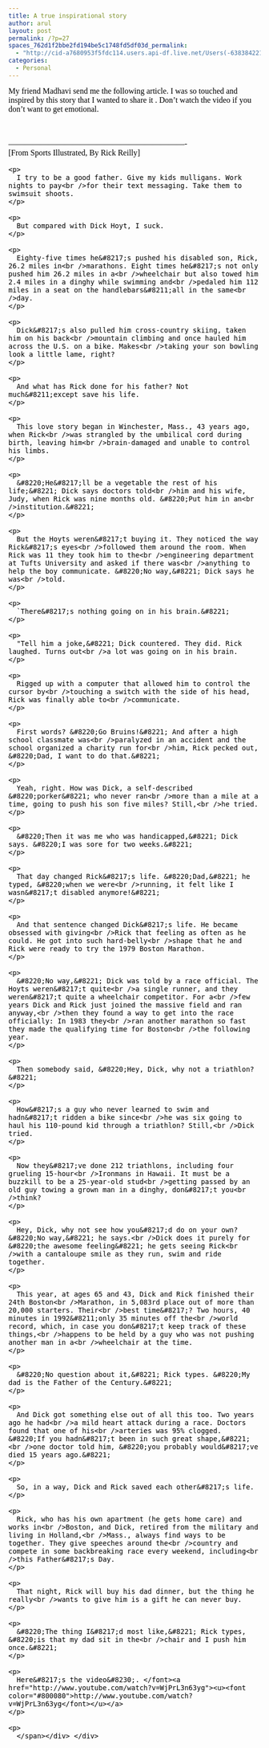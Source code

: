 ```yaml
---
title: A true inspirational story
author: arul
layout: post
permalink: /?p=27
spaces_762d1f2bbe2fd194be5c1748fd5df03d_permalink:
  - "http://cid-a7680953f5fdc114.users.api-df.live.net/Users(-6383842215583694572)/Blogs('A7680953F5FDC114!113')/Entries('A7680953F5FDC114!488')?authkey=NzXxYOsM*PI%24"
categories:
  - Personal
---
```

<div id="msgcns!A7680953F5FDC114!488" class="bvMsg">
  <div>
    <span style="font-family:'Times New Roman',serif;font-size:12pt;"><font color="#000000">My friend Madhavi send me the following article. I was so touched and inspired by this story that I wanted to share it . Don&#8217;t watch the video if you don&#8217;t want to get emotional.</font></span>
  </div>
  
  <div>
    <span style="font-family:'Times New Roman',serif;font-size:12pt;"><font color="#000000"></font></span> 
  </div>
  
  <div>
    <span style="font-family:'Times New Roman',serif;font-size:12pt;"><font color="#000000"></font></span> 
  </div>
  
  <div>
    <span style="font-family:'Times New Roman',serif;font-size:12pt;"><font color="#000000"></font></span> 
  </div>
  
  <div>
    <span style="font-family:'Times New Roman',serif;font-size:12pt;"><font color="#000000">&#8212;&#8212;&#8212;&#8212;&#8212;&#8212;&#8212;&#8212;&#8212;&#8212;&#8212;&#8212;&#8212;&#8212;&#8212;&#8212;&#8212;&#8212;&#8212;&#8212;&#8212;&#8212;-</font></span>
  </div>
  
  <div>
    <span style="font-family:'Times New Roman',serif;font-size:12pt;"><font color="#000000">[From Sports Illustrated, By Rick Reilly]</p> 
    
    <p>
      I try to be a good father. Give my kids mulligans. Work nights to pay<br />for their text messaging. Take them to swimsuit shoots.
    </p>
    
    <p>
      But compared with Dick Hoyt, I suck.
    </p>
    
    <p>
      Eighty-five times he&#8217;s pushed his disabled son, Rick, 26.2 miles in<br />marathons. Eight times he&#8217;s not only pushed him 26.2 miles in a<br />wheelchair but also towed him 2.4 miles in a dinghy while swimming and<br />pedaled him 112 miles in a seat on the handlebars&#8211;all in the same<br />day.
    </p>
    
    <p>
      Dick&#8217;s also pulled him cross-country skiing, taken him on his back<br />mountain climbing and once hauled him across the U.S. on a bike. Makes<br />taking your son bowling look a little lame, right?
    </p>
    
    <p>
      And what has Rick done for his father? Not much&#8211;except save his life.
    </p>
    
    <p>
      This love story began in Winchester, Mass., 43 years ago, when Rick<br />was strangled by the umbilical cord during birth, leaving him<br />brain-damaged and unable to control his limbs.
    </p>
    
    <p>
      &#8220;He&#8217;ll be a vegetable the rest of his life;&#8221; Dick says doctors told<br />him and his wife, Judy, when Rick was nine months old. &#8220;Put him in an<br />institution.&#8221;
    </p>
    
    <p>
      But the Hoyts weren&#8217;t buying it. They noticed the way Rick&#8217;s eyes<br />followed them around the room. When Rick was 11 they took him to the<br />engineering department at Tufts University and asked if there was<br />anything to help the boy communicate. &#8220;No way,&#8221; Dick says he was<br />told.
    </p>
    
    <p>
      `There&#8217;s nothing going on in his brain.&#8221;
    </p>
    
    <p>
      "Tell him a joke,&#8221; Dick countered. They did. Rick laughed. Turns out<br />a lot was going on in his brain.
    </p>
    
    <p>
      Rigged up with a computer that allowed him to control the cursor by<br />touching a switch with the side of his head, Rick was finally able to<br />communicate.
    </p>
    
    <p>
      First words? &#8220;Go Bruins!&#8221; And after a high school classmate was<br />paralyzed in an accident and the school organized a charity run for<br />him, Rick pecked out, &#8220;Dad, I want to do that.&#8221;
    </p>
    
    <p>
      Yeah, right. How was Dick, a self-described &#8220;porker&#8221; who never ran<br />more than a mile at a time, going to push his son five miles? Still,<br />he tried.
    </p>
    
    <p>
      &#8220;Then it was me who was handicapped,&#8221; Dick says. &#8220;I was sore for two weeks.&#8221;
    </p>
    
    <p>
      That day changed Rick&#8217;s life. &#8220;Dad,&#8221; he typed, &#8220;when we were<br />running, it felt like I wasn&#8217;t disabled anymore!&#8221;
    </p>
    
    <p>
      And that sentence changed Dick&#8217;s life. He became obsessed with giving<br />Rick that feeling as often as he could. He got into such hard-belly<br />shape that he and Rick were ready to try the 1979 Boston Marathon.
    </p>
    
    <p>
      &#8220;No way,&#8221; Dick was told by a race official. The Hoyts weren&#8217;t quite<br />a single runner, and they weren&#8217;t quite a wheelchair competitor. For a<br />few years Dick and Rick just joined the massive field and ran anyway,<br />then they found a way to get into the race officially: In 1983 they<br />ran another marathon so fast they made the qualifying time for Boston<br />the following year.
    </p>
    
    <p>
      Then somebody said, &#8220;Hey, Dick, why not a triathlon?&#8221;
    </p>
    
    <p>
      How&#8217;s a guy who never learned to swim and hadn&#8217;t ridden a bike since<br />he was six going to haul his 110-pound kid through a triathlon? Still,<br />Dick tried.
    </p>
    
    <p>
      Now they&#8217;ve done 212 triathlons, including four grueling 15-hour<br />Ironmans in Hawaii. It must be a buzzkill to be a 25-year-old stud<br />getting passed by an old guy towing a grown man in a dinghy, don&#8217;t you<br />think?
    </p>
    
    <p>
      Hey, Dick, why not see how you&#8217;d do on your own? &#8220;No way,&#8221; he says.<br />Dick does it purely for &#8220;the awesome feeling&#8221; he gets seeing Rick<br />with a cantaloupe smile as they run, swim and ride together.
    </p>
    
    <p>
      This year, at ages 65 and 43, Dick and Rick finished their 24th Boston<br />Marathon, in 5,083rd place out of more than 20,000 starters. Their<br />best time&#8217;? Two hours, 40 minutes in 1992&#8211;only 35 minutes off the<br />world record, which, in case you don&#8217;t keep track of these things,<br />happens to be held by a guy who was not pushing another man in a<br />wheelchair at the time.
    </p>
    
    <p>
      &#8220;No question about it,&#8221; Rick types. &#8220;My dad is the Father of the Century.&#8221;
    </p>
    
    <p>
      And Dick got something else out of all this too. Two years ago he had<br />a mild heart attack during a race. Doctors found that one of his<br />arteries was 95% clogged. &#8220;If you hadn&#8217;t been in such great shape,&#8221;<br />one doctor told him, &#8220;you probably would&#8217;ve died 15 years ago.&#8221;
    </p>
    
    <p>
      So, in a way, Dick and Rick saved each other&#8217;s life.
    </p>
    
    <p>
      Rick, who has his own apartment (he gets home care) and works in<br />Boston, and Dick, retired from the military and living in Holland,<br />Mass., always find ways to be together. They give speeches around the<br />country and compete in some backbreaking race every weekend, including<br />this Father&#8217;s Day.
    </p>
    
    <p>
      That night, Rick will buy his dad dinner, but the thing he really<br />wants to give him is a gift he can never buy.
    </p>
    
    <p>
      &#8220;The thing I&#8217;d most like,&#8221; Rick types, &#8220;is that my dad sit in the<br />chair and I push him once.&#8221;
    </p>
    
    <p>
      Here&#8217;s the video&#8230;. </font><a href="http://www.youtube.com/watch?v=WjPrL3n63yg"><u><font color="#800080">http://www.youtube.com/watch?v=WjPrL3n63yg</font></u></a>
    </p>
    
    <p>
      </span></div> </div>
